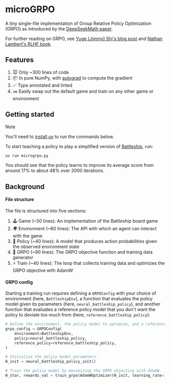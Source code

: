 # microGRPO

A tiny single-file implementation of Group Relative Policy Optimization (GRPO) as introduced by the [DeepSeekMath paper](https://arxiv.org/abs/2402.03300).

For further reading on GRPO, see [Yuge (Jimmy) Shi's blog post](https://yugeten.github.io/posts/2025/01/ppogrpo/) and [Nathan Lambert's RLHF book](https://rlhfbook.com/c/11-policy-gradients.html).

## Features

1. 🐭 Only ~300 lines of code
2. 📦 In pure NumPy, with [autograd](https://github.com/HIPS/autograd) to compute the gradient
3. ✅ Type annotated and linted
4. ✂️ Easily swap out the default game and train on any other game or environment

## Getting started

> [!NOTE]
> You'll need to [install uv](https://docs.astral.sh/uv/getting-started/installation/) to run the commands below.

To start teaching a policy to play a simplified version of [Battleship](https://en.wikipedia.org/wiki/Battleship_(game)), run:
```sh
uv run microgrpo.py
```

You should see that the policy learns to improve its average score from around 17% to about 48% over 2000 iterations.

## Background

#### File structure

The file is structured into five sections:

1. 🕹️ Game (~50 lines): An implementation of the Battleship board game
2. 🌍 Environment (~60 lines): The API with which an agent can interact with the game
3. 🧠 Policy (~40 lines): A model that produces action probabilities given the observed environment state
4. 🎯 GRPO (~90 lines): The GRPO objective function and training data generator
5. ⚡ Train (~40 lines): The loop that collects training data and optimizes the GRPO objective with AdamW

#### GRPO config

Starting a training run requires defining a `GRPOConfig` with your choice of environment (here, `BattleshipEnv`), a function that evaluates the policy model given its parameters (here, `neural_battleship_policy`), and another function that evaluates a reference policy model that you don't want the policy to deviate too much from (here, `reference_battleship_policy`):

```python
# Define the environment, the policy model to optimize, and a reference policy model.
grpo_config = GRPOConfig(
    environment=BattleshipEnv,
    policy=neural_battleship_policy,
    reference_policy=reference_battleship_policy,
)

# Initialize the policy model parameters.
θ_init = neural_battleship_policy_init()

# Train the policy model by maximizing the GRPO objective with AdamW.
θ_star, rewards_val = train_grpo(AdamWOptimizer(θ_init, learning_rate=3e-4), grpo_config)
```
